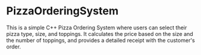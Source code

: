 # PizzaOrderingSystem
This is a simple C++ Pizza Ordering System where users can select their pizza type, size, and toppings. It calculates the price based on the size and the number of toppings, and provides a detailed receipt with the customer's order.
